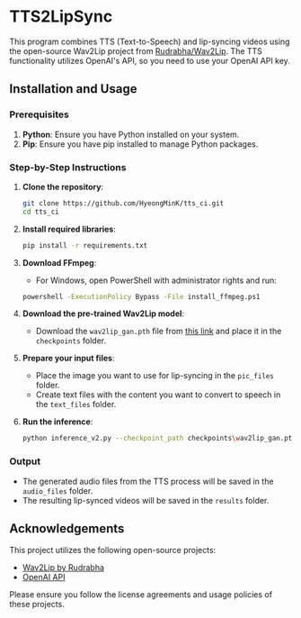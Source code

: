 
# TTS2LipSync

This program combines TTS (Text-to-Speech) and lip-syncing videos using the open-source Wav2Lip project from [Rudrabha/Wav2Lip](https://github.com/Rudrabha/Wav2Lip). The TTS functionality utilizes OpenAI's API, so you need to use your OpenAI API key.

## Installation and Usage

### Prerequisites

1. **Python**: Ensure you have Python installed on your system.
2. **Pip**: Ensure you have pip installed to manage Python packages.

### Step-by-Step Instructions

1. **Clone the repository**:
    ```sh
    git clone https://github.com/HyeongMinK/tts_ci.git
    cd tts_ci
    ```

2. **Install required libraries**:
    ```sh
    pip install -r requirements.txt
    ```

3. **Download FFmpeg**:
    - For Windows, open PowerShell with administrator rights and run:
    ```sh
    powershell -ExecutionPolicy Bypass -File install_ffmpeg.ps1
    ```

4. **Download the pre-trained Wav2Lip model**:
    - Download the `wav2lip_gan.pth` file from [this link](https://iiitaphyd-my.sharepoint.com/personal/radrabha_m_research_iiit_ac_in/_layouts/15/onedrive.aspx?id=%2Fpersonal%2Fradrabha%5Fm%5Fresearch%5Fiiit%5Fac%5Fin%2FDocuments%2FWav2Lip%5FModels%2Fwav2lip%5Fgan%2Epth&parent=%2Fpersonal%2Fradrabha%5Fm%5Fresearch%5Fiiit%5Fac%5Fin%2FDocuments%2FWav2Lip%5FModels&ga=1) and place it in the `checkpoints` folder.

5. **Prepare your input files**:
    - Place the image you want to use for lip-syncing in the `pic_files` folder.
    - Create text files with the content you want to convert to speech in the `text_files` folder.

6. **Run the inference**:
    ```sh
    python inference_v2.py --checkpoint_path checkpoints\wav2lip_gan.pth --face pic_files\pic.png
    ```

### Output

- The generated audio files from the TTS process will be saved in the `audio_files` folder.
- The resulting lip-synced videos will be saved in the `results` folder.

## Acknowledgements

This project utilizes the following open-source projects:

- [Wav2Lip by Rudrabha](https://github.com/Rudrabha/Wav2Lip)
- [OpenAI API](https://openai.com/)

Please ensure you follow the license agreements and usage policies of these projects.
